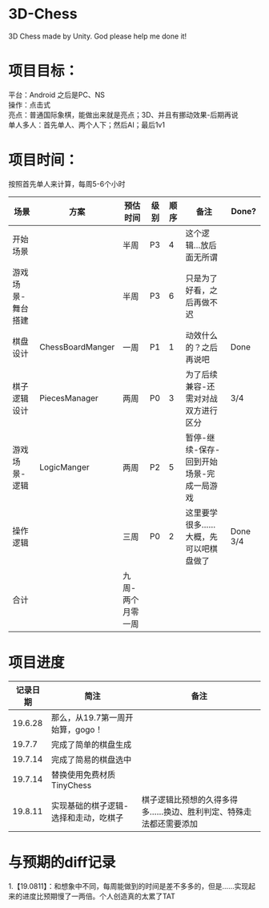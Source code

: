# 3D-Chess
3D Chess made by Unity. God please help me done it!

# 项目目标：
平台：Android 之后是PC、NS  
操作：点击式  
亮点：普通国际象棋，能做出来就是亮点；3D、并且有挪动效果-后期再说  
单人多人：首先单人、两个人下；然后AI；最后1v1  

# 项目时间：

按照首先单人来计算，每周5-6个小时  


场景 | 方案 | 预估时间 | 级别 | 顺序 | 备注| Done? 
--- | ---  | ------ | ------- | --- | --- | --- 
开始场景         |                  |半周 | P3 | 4 | 这个逻辑…放后面无所谓| 
游戏场景-舞台搭建 |                  | 半周 | P3 | 6 | 只是为了好看，之后再做不迟| 
棋盘设计        | ChessBoardManger | 一周 | P1  | 1 | 动效什么的？之后再说吧| Done 
棋子逻辑设计      | PiecesManager   | 两周 | P0  | 3 | 为了后续兼容-还需对对战双方进行区分| 3/4 
游戏场景-逻辑     | LogicManger     | 两周 | P2  | 5 | 暂停-继续-保存-回到开始场景-完成一局游戏| 
操作逻辑		     |                 | 三周 | P0  | 2 | 这里要学很多……大概，先可以吧棋盘做了| Done 3/4 
合计            |                 | 九周-两个月零一周 ||||

# 项目进度

记录日期 | 简注 | 备注
------- | --- | ---
19.6.28 | 那么，从19.7第一周开始算，gogo！|
19.7.7 | 完成了简单的棋盘生成 |
19.7.14 | 完成了简易的棋盘选中 |
19.7.14 | 替换使用免费材质TinyChess |
19.8.11 | 实现基础的棋子逻辑-选择和走动，吃棋子 |棋子逻辑比预想的久得多得多……换边、胜利判定、特殊走法都还需要添加

# 与预期的diff记录

1.【19.0811】：和想象中不同，每周能做到的时间是差不多多的，但是……实现起来的进度比预期慢了一两倍。个人创造真的太累了TAT